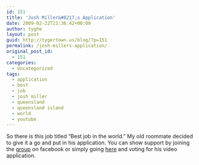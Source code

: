 ```yaml
---
id: 151
title: 'Josh Miller&#8217;s Application'
date: 2009-02-22T21:36:42+00:00
author: tyghe
layout: post
guid: http://tygertown.us/blog/?p=151
permalink: /josh-millers-application/
original_post_id:
  - 151
categories:
  - Uncategorized
tags:
  - application
  - best
  - job
  - josh miller
  - queensland
  - queensland island
  - world
  - youtube
---
```

So there is this job titled &#8220;Best job in the world.&#8221; My old roommate decided to give it a go and put in his application. You can show support by joining the [group](http://www.facebook.com/group.php?gid=51951448715) on facebook or simply going [here](http://www.facebook.com/l.php?u=http%3A%2F%2Fwww.islandreefjob.com%2F%23%2Fapplicants%2Fwatch%2F6cZ8ai2Ndk0&h=5b61b900c3a72f04b5c5e42719bed2a4) and voting for his video application.